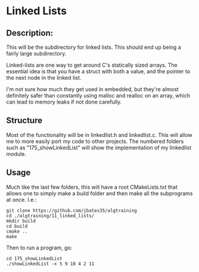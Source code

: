 # Linked Lists
## Description:
This will be the subdirectory for linked lists. This should end up being a fairly large subdirectory.

Linked-lists are one way to get around C's statically sized arrays. The essential idea is that you have a struct with both a value, and the pointer to the next node in the linked list.

I'm not sure how much they get used in embedded, but they're almost definitely safer than constantly using malloc and realloc on an array, which can lead to memory leaks if not done carefully.

## Structure
Most of the functionality will be in linkedlist.h and linkedlist.c. This will allow me to more easily port my code to other projects. The numbered folders such as "175_showLinkedList" will show the implementation of my linkedlist module.

## Usage
Much like the last few folders, this will have a root CMakeLists.txt that allows one to simply make a build folder and then make all the subprograms at once. I.e.:

```
git clone https://github.com/jbates35/algtraining
cd ./algtraining/11_linked_lists/
mkdir build
cd build
cmake ..
make
```

Then to run a program, go:

```
cd 175_showLinkedList
./showLinkedList -x 5 9 10 4 2 11
```
